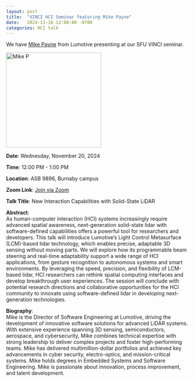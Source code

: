 ```yaml
---
layout: post
title:  "VINCI HCI Seminar featuring Mike Payne"
date:   2024-11-16 12:00:00 -0700
categories: HCI talk
---
```


We have [Mike Payne](https://www.linkedin.com/in/m1kepayne/) from Lumotive presenting at our SFU VINCI seminar.

<img src="https://media.licdn.com/dms/image/v2/D4D03AQHWJXQFGygTqQ/profile-displayphoto-shrink_200_200/profile-displayphoto-shrink_200_200/0/1709863038439?e=1736985600&v=beta&t=NqnKj8zSS8P2LYBSSC_gTtuQ-LBBGgrATsUJamPbrcw" width="260" height="260" alt="Mike P">

**Date**: Wednesday, November 20, 2024  

**Time**: 12:00 PM - 1:00 PM  

**Location**: ASB 9896, Burnaby campus  

**Zoom Link**: [Join via Zoom](https://sfu.zoom.us/j/64266535876?pwd=WXRYdnorV0lJTDhCekhibDg5Y0xnZz09)

**Talk Title**: New Interaction Capabilities with Solid-State LiDAR

**Abstract**:  
As human-computer interaction (HCI) systems increasingly require advanced spatial awareness, next-generation solid-state lidar with software-defined capabilities offers a powerful tool for researchers and developers. This talk will introduce Lumotive’s Light Control Metasurface (LCM)-based lidar technology, which enables precise, adaptable 3D sensing without moving parts. We will explore how its programmable beam steering and real-time adaptability support a wide range of HCI applications, from gesture recognition to autonomous systems and smart environments. By leveraging the speed, precision, and flexibility of LCM-based lidar, HCI researchers can rethink spatial computing interfaces and develop breakthrough user experiences. The session will conclude with potential research directions and collaborative opportunities for the HCI community to innovate using software-defined lidar in developing next-generation technologies.

**Biography**:  
Mike is the Director of Software Engineering at Lumotive, driving the development of innovative software solutions for advanced LiDAR systems. With extensive experience spanning 3D sensing, semiconductors, aerospace, and cybersecurity, Mike combines technical expertise with strong leadership to deliver complex projects and foster high-performing teams. Mike has delivered multimillion-dollar portfolios and achieved key advancements in cyber security, electro-optics, and mission-critical systems. Mike holds degrees in Embedded Systems and Software Engineering. Mike is passionate about innovation, process improvement, and talent development.
